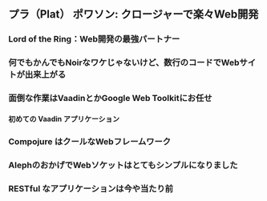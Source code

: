 ## プラ（Plat） ポワソン: クロージャーで楽々Web開発

### Lord of the Ring：Web開発の最強パートナー
### 何でもかんでもNoirなワケじゃないけど、数行のコードでWebサイトが出来上がる
### 面倒な作業はVaadinとかGoogle Web Toolkitにお任せ
#### 初めての Vaadin アプリケーション
### Compojure はクールなWebフレームワーク
### AlephのおかげでWebソケットはとてもシンプルになりました
### RESTful なアプリケーションは今や当たり前